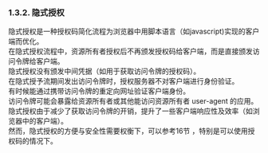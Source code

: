 ### 1.3.2. 隐式授权  

隐式授权是一种授权码简化流程为浏览器中用脚本语言（如javascript)实现的客户端而优化。  
在隐式授权流程中，资源所有者授权后不再颁发授权码给客户端，而是直接颁发访问令牌给客户端。  
隐式授权没有颁发中间凭据（如用于获取访问令牌的授权码）。  
在隐式授予流期间发出访问令牌时，授权服务器不对客户端进行身份验证。  
有时候能通过携带访问令牌的重定向网址验证客户端身份。  
访问令牌可能会暴露给资源所有者或其他能访问资源所有者 user-agent 的应用。  
隐式授权由于减少了获取访问令牌的开销，提升了一些客户端响应性及效率（如浏览器中的客户端）。  
然而，隐式授权的方便与安全性需要权衡下，可以参考16节 ，特别是可以使用授权码的情况下。  
